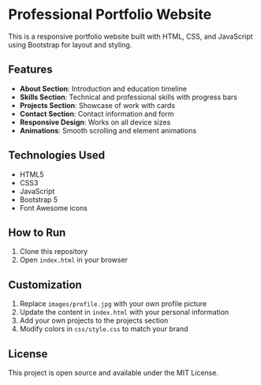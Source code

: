 # Professional Portfolio Website

This is a responsive portfolio website built with HTML, CSS, and JavaScript using Bootstrap for layout and styling.

## Features
- **About Section**: Introduction and education timeline
- **Skills Section**: Technical and professional skills with progress bars
- **Projects Section**: Showcase of work with cards
- **Contact Section**: Contact information and form
- **Responsive Design**: Works on all device sizes
- **Animations**: Smooth scrolling and element animations

## Technologies Used
- HTML5
- CSS3
- JavaScript
- Bootstrap 5
- Font Awesome icons

## How to Run
1. Clone this repository
2. Open `index.html` in your browser

## Customization
1. Replace `images/profile.jpg` with your own profile picture
2. Update the content in `index.html` with your personal information
3. Add your own projects to the projects section
4. Modify colors in `css/style.css` to match your brand

## License
This project is open source and available under the MIT License.